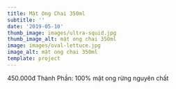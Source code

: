 ```yaml
---
title: Mật Ong Chai 350ml
subtitle: ''
date: '2019-05-10'
thumb_image: images/ultra-squid.jpg
thumb_image_alt: mật ong chai 350ml
image: images/oval-lettuce.jpg
image_alt: mật ong chai 350ml
template: project
---
```

450.000đ
Thành Phần: 100% mật ong rừng nguyên chất